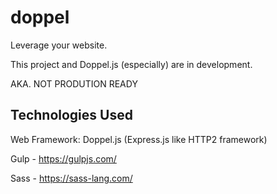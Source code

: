 # doppel
Leverage your website.

This project and Doppel.js (especially) are in development.

AKA. NOT PRODUTION READY

## Technologies Used

Web Framework: Doppel.js (Express.js like HTTP2 framework)

Gulp - <a href="https://gulpjs.com/">https://gulpjs.com/</a>

Sass - <a href="https://sass-lang.com/">https://sass-lang.com/</a>
